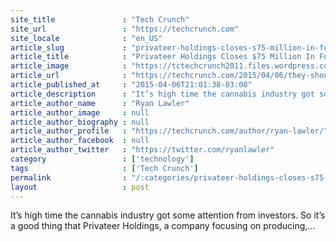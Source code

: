 ```yaml
---
site_title               : "Tech Crunch"
site_url                 : "https://techcrunch.com"
site_locale              : "en_US"
article_slug             : "privateer-holdings-closes-s75-million-in-funding-to-create-the-p-g-of-pot"
article_title            : "Privateer Holdings Closes $75 Million In Funding To Create The P&G Of Pot"
article_image            : "https://tctechcrunch2011.files.wordpress.com/2015/02/5457588964_83e9aba231_o.jpg?w=764&h=400&crop=1"
article_url              : "https://techcrunch.com/2015/04/06/they-should-have-announced-at-420/"
article_published_at     : "2015-04-06T21:01:38-03:00"
article_description      : "It’s high time the cannabis industry got some attention from investors. So it’s a good thing that Privateer Holdings, a company focusing on producing,..."
article_author_name      : "Ryan Lawler"
article_author_image     : null
article_author_biography : null
article_author_profile   : "https://techcrunch.com/author/ryan-lawler/"
article_author_facebook  : null
article_author_twitter   : "https://twitter.com/ryanlawler"
category                 : ['technology']
tags                     : ['Tech Crunch']
permalink                : "/:categories/privateer-holdings-closes-s75-million-in-funding-to-create-the-p-g-of-pot/"
layout                   : post
---
```


It’s high time the cannabis industry got some attention from investors. So it’s a good thing that Privateer Holdings, a company focusing on producing,...
